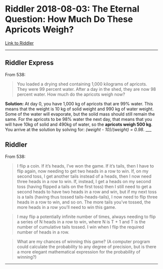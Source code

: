 Riddler 2018-08-03: The Eternal Question: How Much Do These Apricots Weigh?
================

[Link to Riddler](https://fivethirtyeight.com/features/the-eternal-question-how-much-do-these-apricots-weigh/)

------------------------------------------------------------------------

Riddler Express
---------------

From 538:

> You loaded a drying shed containing 1,000 kilograms of apricots. They were 99 percent water. After a day in the shed, they are now 98 percent water. How much do the apricots weigh now?

**Solution:** At day 0, you have 1,000 kg of apricots that are 99% water. This means that the weight is 10 kg of solid weight and 990 kg of water weight. Some of the water will evaporate, but the solid mass should still remain the same. For the apricots to be 98% water the next day, that means that you will have 10kg of solid and 490kg of water, so the **apricots weigh 500 kg**. You arrive at the solution by solving for: *(weight - 10)/(weight) = 0.98*. \_\_\_

Riddler
-------

From 538:

> I flip a coin. If it’s heads, I’ve won the game. If it’s tails, then I have to flip again, now needing to get two heads in a row to win. If, on my second toss, I get another tails instead of a heads, then I now need three heads in a row to win. If, instead, I get a heads on my second toss (having flipped a tails on the first toss) then I still need to get a second heads to have two heads in a row and win, but if my next toss is a tails (having thus tossed tails-heads-tails), I now need to flip three heads in a row to win, and so on. The more tails you’ve tossed, the more heads in a row you’ll need to win this game.

> I may flip a potentially infinite number of times, always needing to flip a series of N heads in a row to win, where N is T + 1 and T is the number of cumulative tails tossed. I win when I flip the required number of heads in a row.

> What are my chances of winning this game? (A computer program could calculate the probability to any degree of precision, but is there a more elegant mathematical expression for the probability of winning?)

------------------------------------------------------------------------
